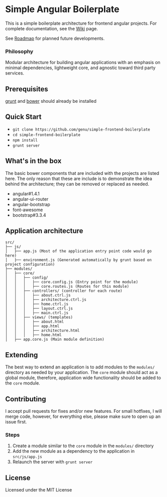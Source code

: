 # Simple Angular Boilerplate
This is a simple boilerplate architecture for frontend angular projects. For complete documentation, see the [Wiki](https://github.com/genu/simple-angular-boilerplate/wiki) page.

See [Roadmap](https://github.com/genu/simple-angular-boilerplate/wiki/Roadmap) for planned future developments.

### Philosophy
Modular architecture for building angular applications with an emphasis on minimal dependencies, lightweight core, and agnostic toward third party services.

## Prerequisites
[grunt](https://github.com/gruntjs/grunt) and [bower](https://github.com/bower/bower) should already be installed
## Quick Start
* `git clone https://github.com/genu/simple-frontend-boilerplate`
* `cd simple-frontend-boilerplate`
* `npm install`
* `grunt server`

## What's in the box
The basic bower components that are included with the projects are listed here. The only reason that these are include is to demonstrate the idea behind the architecture; they can be removed or replaced as needed.
* angular#1.4.1
* angular-ui-router
* angular-bootstrap
* font-awesome
* bootstrap#3.3.4

## Application architecture
```
src/
├── js/
│   ├── app.js (Most of the application entry point code would go here)
│   ├── environment.js (Generated automatically by grunt based on project configuration)
├── modules/
│   ├── core/
│   │   ├── config/
│   │   │   ├── core.config.js (Entry point for the module)
│   │   │   ├── core.routes.js (Routes for this module)
│   │   ├── controllers/ (controller for each route)
│   │   │   ├── about.ctrl.js
│   │   │   ├── architecture.ctrl.js
│   │   │   ├── home.ctrl.js
│   │   │   ├── layout.ctrl.js
│   │   │   ├── main.ctrl.js
│   │   ├── views/ (templates)
│   │   │   ├── about.html
│   │   │   ├── app.html
│   │   │   ├── architecture.html
│   │   │   ├── home.html
│   ├── app.core.js (Main module definition)
```
## Extending
The best way to extend an application is to add modules to the `modules/` directory as needed by your application. The `core` module should act as a global module, therefore, application wide functionality should be added to the `core` module.

## Contributing
I accept pull requests for fixes and/or new features. For small hotfixes, I will merge code, however, for everything else, please make sure to open up an issue first.

### Steps
1. Create a module similar to the `core` module in the `modules/` directory
2. Add the new module as a dependency to the application in `src/js/app.js`
2. Relaunch the server with `grunt server`

## License
Licensed under the MIT License
